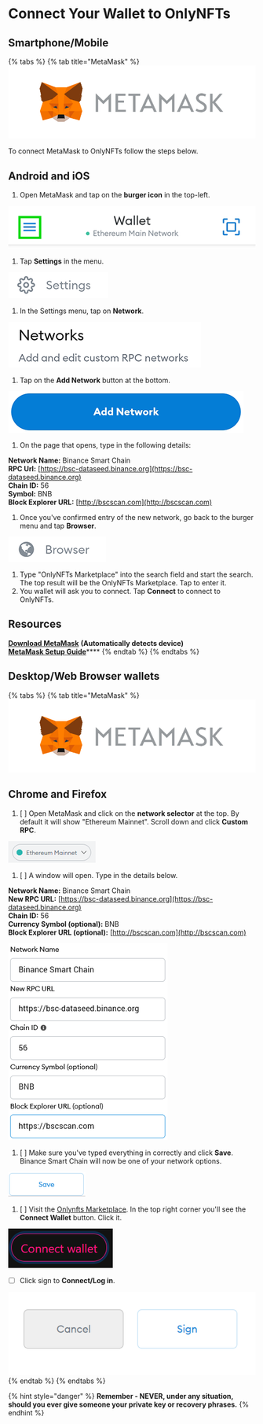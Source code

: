 # Connect Your Wallet to OnlyNFTs

## Smartphone/Mobile

{% tabs %}
{% tab title="MetaMask" %}
![](../.gitbook/assets/image%20%281%29.png)

To connect MetaMask to OnlyNFTs follow the steps below.

## Android and iOS

1. Open MetaMask and tap on the **burger icon** in the top-left.

![](../.gitbook/assets/image-5-.png)

1. Tap **Settings** in the menu.

![](../.gitbook/assets/image-8-.png)

1. In the Settings menu, tap on **Network**.

![](../.gitbook/assets/image-6-.png)

1. Tap on the **Add Network** button at the bottom.

![](../.gitbook/assets/image-7-.png)

1. On the page that opens, type in the following details:

**Network Name:** Binance Smart Chain  
**RPC Url:** [https://bsc-dataseed.binance.org](https://bsc-dataseed.binance.org)  
**Chain ID:** 56  
**Symbol:** BNB  
**Block Explorer URL:** [http://bscscan.com](http://bscscan.com)

1. Once you've confirmed entry of the new network, go back to the burger menu and tap **Browser**.

![](../.gitbook/assets/image-9-.png)

1. Type "OnlyNFTs Marketplace" into the search field and start the search. The top result will be the OnlyNFTs Marketplace. Tap to enter it.
2. You wallet will ask you to connect. Tap **Connect** to connect to OnlyNFTs.

## Resources

[**Download MetaMask**](https://metamask.io/download.html) **\(Automatically detects device\)**  
[**MetaMask Setup Guide**](https://academy.binance.com/en/articles/connecting-metamask-to-binance-smart-chain%29)\*\*\*\*
{% endtab %}
{% endtabs %}

## **Desktop/Web Browser wallets**

{% tabs %}
{% tab title="MetaMask" %}
![](../.gitbook/assets/image%20%281%29.png)

## Chrome and Firefox

1. [ ] Open MetaMask and click on the **network selector** at the top. By default it will show "Ethereum Mainnet". Scroll down and click **Custom RPC**.

![](../.gitbook/assets/image-2-.png)

1. [ ] A window will open. Type in the details below.

**Network Name:** Binance Smart Chain  
**New RPC URL:** [https://bsc-dataseed.binance.org](https://bsc-dataseed.binance.org)  
**Chain ID:** 56  
**Currency Symbol \(optional\):** BNB  
**Block Explorer URL \(optional\):** [http://bscscan.com](http://bscscan.com)

![](../.gitbook/assets/image-3-.png)

1. [ ] Make sure you've typed everything in correctly and click **Save**. Binance Smart Chain will now be one of your network options.

![](../.gitbook/assets/image-4-.png)

1. [ ] Visit the [Onlynfts Marketplace](https://marketplace.onlynfts.online/). In the top right corner you'll see the **Connect Wallet** button. Click it.

![](../.gitbook/assets/connect.png)

* [ ] Click sign to **Connect/Log in**.

![](../.gitbook/assets/sign.png)
{% endtab %}
{% endtabs %}

{% hint style="danger" %}
**Remember - NEVER, under any situation, should you ever give someone your private key or recovery phrases.**
{% endhint %}

